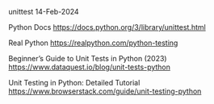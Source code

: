 unittest
14-Feb-2024

Python Docs
https://docs.python.org/3/library/unittest.html

Real Python
https://realpython.com/python-testing

Beginner’s Guide to Unit Tests in Python (2023)
https://www.dataquest.io/blog/unit-tests-python


Unit Testing in Python: Detailed Tutorial
https://www.browserstack.com/guide/unit-testing-python
